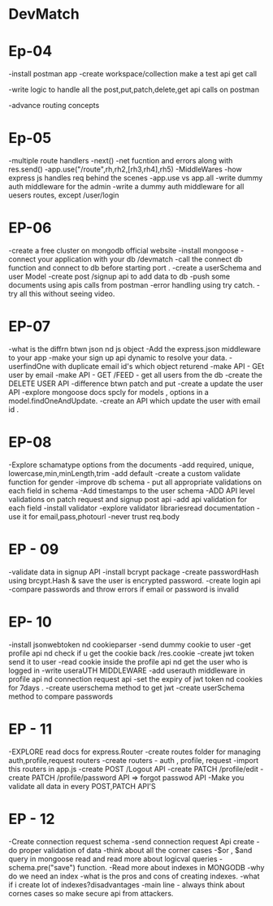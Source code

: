 # DevMatch

# Ep-04

-install postman app
-create workspace/collection make a test api get call

-write logic to handle all the post,put,patch,delete,get api calls on postman

-advance routing concepts

# Ep-05

-multiple route handlers
-next()
-net fucntion and errors along with res.send()
-app.use("/route",rh,rh2,[rh3,rh4],rh5)
-MiddleWares
-how express js handles req behind the scenes
-app.use vs app.all
-write dummy auth middleware for the admin
-write a dummy auth middleware for all uesers routes, except /user/login

# EP-06

-create a free cluster on mongodb official website
-install mongoose
-connect your application with your db /devmatch
-call the connect db function and connect to db before starting port .
-create a userSchema and user Model
-create post /signup api to add data to db
-push some documents using apis calls from postman
-error handling using try catch.
-try all this without seeing video.

# EP-07

-what is the diffrn btwn json nd js object
-Add the express.json middleware to your app
-make your sign up api dynamic to resolve your data.
-userfindOne with duplicate email id's which object returend
-make API - GEt user by email
-make API - GET /FEED - get all users from the db
-create the DELETE USER API
-difference btwn patch and put
-create a update the user API
-explore mongoose docs spcly for models , options in a model.findOneAndUpdate.
-create an API which update the user with email id .

# EP-08

-Explore schamatype options from the documents
-add required, unique, lowercase,min,minLength,trim
-add default
-create a custom validate function for gender
-improve db schema - put all appropriate validations on each field in schema
-Add timestamps to the user schema
-ADD API level validations on patch request and signup post api
-add api validation for each field
-install validator
-explore validator librariesread documentation
-use it for email,pass,photourl
-never trust req.body

# EP - 09

-validate data in signup API
-install bcrypt package
-create passwordHash using brcypt.Hash & save the user is encrypted password.
-create login api
-compare passwords and throw errors if email or password is invalid

# EP- 10

-install jsonwebtoken nd cookieparser
-send dummy cookie to user
-get profile api nd check if u get the cookie back /res.cookie
-create jwt token send it to user
-read cookie inside the profile api nd get the user who is logged in
-write useraUTH MIDDLEWARE
-add userauth middleware in profile api nd connection request api
-set the expiry of jwt token nd cookies for 7days .
-create userschema method to get jwt
-create userSchema method to compare passwords

# EP - 11

-EXPLORE read docs for express.Router
-create routes folder for managing auth,profile,request routers
-create routers - auth , profile, request
-import this routers in app.js
-create POST /Logout API
-create PATCH /profile/edit
-create PATCH /profile/password API => forgot passwod API
-Make you validate all data in every POST,PATCH API'S

# EP - 12

-Create connection request schema
-send connection request Api create
-do proper validation of data
-think about all the corner cases
-$or , $and query in mongoose read and read more about logicval queries
-schema.pre("save") function.
-Read more about indexes in MONGODB
-why do we need an index
-what is the pros and cons of creating indexes.
-what if i create lot of indexes?disadvantages
-main line - always think about cornes cases so make secure api from attackers.
